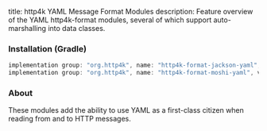 title: http4k YAML Message Format Modules
description: Feature overview of the YAML http4k-format modules, several of which support auto-marshalling into data classes.

### Installation (Gradle)

```groovy
implementation group: "org.http4k", name: "http4k-format-jackson-yaml", version: "4.30.1.0"
implementation group: "org.http4k", name: "http4k-format-moshi-yaml", version: "4.30.1.0"
```

### About
These modules add the ability to use YAML as a first-class citizen when reading from and to HTTP messages. 

[http4k]: https://http4k.org
